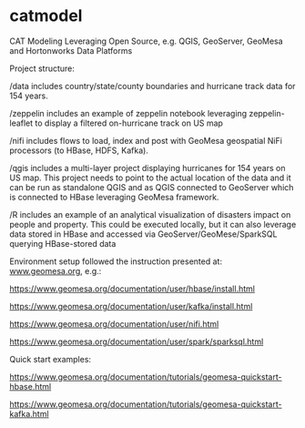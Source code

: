 # catmodel
CAT Modeling Leveraging Open Source, e.g. QGIS, GeoServer, GeoMesa and Hortonworks Data Platforms

Project structure:

/data includes country/state/county boundaries and hurricane track data for 154 years.

/zeppelin includes an example of zeppelin notebook leveraging zeppelin-leaflet to display a filtered on-hurricane track on US map

/nifi includes flows to load, index and post with GeoMesa geospatial NiFi processors (to HBase, HDFS, Kafka).

/qgis includes a multi-layer project displaying hurricanes for 154 years on US map. This project needs to point to the actual location of the data and it can be run as standalone QGIS and as QGIS connected to GeoServer which is connected to HBase leveraging GeoMesa framework.

/R includes an example of an analytical visualization of disasters impact on people and property. This could be executed locally, but it can also leverage data stored in HBase and accessed via GeoServer/GeoMese/SparkSQL querying HBase-stored data

Environment setup followed the instruction presented at: www.geomesa.org, e.g.:

https://www.geomesa.org/documentation/user/hbase/install.html

https://www.geomesa.org/documentation/user/kafka/install.html

https://www.geomesa.org/documentation/user/nifi.html

https://www.geomesa.org/documentation/user/spark/sparksql.html

Quick start examples:

https://www.geomesa.org/documentation/tutorials/geomesa-quickstart-hbase.html

https://www.geomesa.org/documentation/tutorials/geomesa-quickstart-kafka.html

